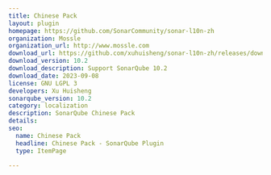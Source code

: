```yaml
---
title: Chinese Pack
layout: plugin
homepage: https://github.com/SonarCommunity/sonar-l10n-zh
organization: Mossle
organization_url: http://www.mossle.com
download_url: https://github.com/xuhuisheng/sonar-l10n-zh/releases/download/sonar-l10n-zh-plugin-10.2/sonar-l10n-zh-plugin-10.2.jar
download_version: 10.2
download_description: Support SonarQube 10.2
download_date: 2023-09-08
license: GNU LGPL 3
developers: Xu Huisheng
sonarqube_version: 10.2
category: localization
description: SonarQube Chinese Pack
details: 
seo:
  name: Chinese Pack
  headline: Chinese Pack - SonarQube Plugin
  type: ItemPage

---
```

